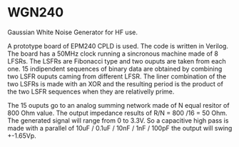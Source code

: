 # WGN240
Gaussian White Noise Generator for HF use.  

A prototype board of EPM240 CPLD is used.
The code is written in Verilog. 
The board has a 50MHz clock running a sincronous machine made of 8 LFSRs.
The LSFRs are Fibonacci type and two ouputs are taken from each one.
15 indipendent sequences of binary data are obtained by combining two LSFR ouputs caming from different LFSR.
The liner combination of the two LSFRs is made with an XOR and the resulting period is the product of the two LSFR sequences when they are relativelly prime.

The 15 ouputs go to an analog summing network made of N equal resitor of 800 Ohm value. The output impedance results of R/N = 800 /16 = 50 Ohm.
The generated signal will range from 0 to 3.3V. So a capacitive high pass is made with a parallel of 10uF / 0.1uF / 10nF / 1nF / 100pF the output will swing +-1.65Vp.




